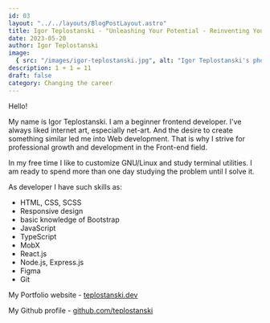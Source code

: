 ```yaml
---
id: 03
layout: "../../layouts/BlogPostLayout.astro"
title: Igor Teplostanski - "Unleashing Your Potential - Reinventing Yourself in a New Career"
date: 2023-05-20
author: Igor Teplostanski
image:
  { src: "/images/igor-teplostanski.jpg", alt: "Igor Teplostanski's photo" }
description: 1 + 1 = 11
draft: false
category: Changing the career
---
```


Hello!

My name is Igor Teplostanski. I am a beginner frontend developer. I've always liked internet art, especially net-art. And the desire to create something similar led me into Web development. That is why I strive for professional growth and development in the Front-end field.

In my free time I like to customize GNU/Linux and study terminal utilities.
I am ready to spend more than one day studying the problem until I solve it.

As developer I have such skills as:

- HTML, CSS, SCSS
- Responsive design
- basic knowledge of Bootstrap
- JavaScript
- TypeScript
- MobX
- React.js
- Node.js, Express.js
- Figma
- Git

My Portfolio website - [teplostanski.dev](https://teplostanski.dev)

My Github profile - [github.com/teplostanski](https://github.com/teplostanski)
